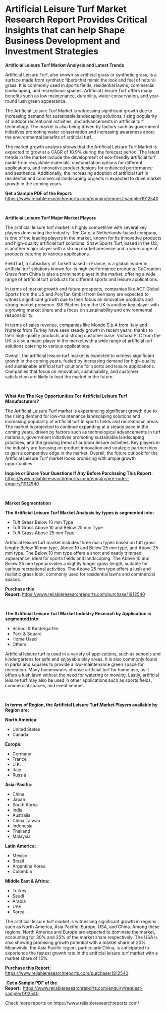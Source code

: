 <p><h1>Artificial Leisure Turf Market Research Report Provides Critical Insights that can help Shape Business Development and Investment Strategies</h1></p><p><strong>Artificial Leisure Turf Market Analysis and Latest Trends</strong></p>
<p><p>Artificial Leisure Turf, also known as artificial grass or synthetic grass, is a surface made from synthetic fibers that mimic the look and feel of natural grass. It is commonly used in sports fields, residential lawns, commercial landscaping, and recreational spaces. Artificial Leisure Turf offers many benefits such as low maintenance, durability, water conservation, and year-round lush green appearance.</p><p>The Artificial Leisure Turf Market is witnessing significant growth due to increasing demand for sustainable landscaping solutions, rising popularity of outdoor recreational activities, and advancements in artificial turf technology. The market is also being driven by factors such as government initiatives promoting water conservation and increasing awareness about the environmental benefits of artificial turf.</p><p>The market growth analysis shows that the Artificial Leisure Turf Market is expected to grow at a CAGR of 10.9% during the forecast period. The latest trends in the market include the development of eco-friendly artificial turf made from recyclable materials, customization options for different applications, and innovative product designs for enhanced performance and aesthetics. Additionally, the increasing adoption of artificial turf in residential and commercial landscaping projects is expected to drive market growth in the coming years.</p></p>
<p><strong>Get a Sample PDF of the Report:&nbsp;</strong> <a href="https://www.reliableresearchreports.com/enquiry/request-sample/1912540">https://www.reliableresearchreports.com/enquiry/request-sample/1912540</a></p>
<p>&nbsp;</p>
<p><strong>Artificial Leisure Turf Major Market Players</strong></p>
<p><p>The artificial leisure turf market is highly competitive with several key players dominating the industry. Ten Cate, a Netherlands-based company, is one of the leading players in the market, known for its innovative products and high-quality artificial turf solutions. Shaw Sports Turf, based in the US, is another major player with a strong market presence and a wide range of products catering to various applications.</p><p>FieldTurf, a subsidiary of Tarkett based in France, is a global leader in artificial turf solutions known for its high-performance products. CoCreation Grass from China is also a prominent player in the market, offering a wide range of artificial turf products for different sports and leisure applications.</p><p>In terms of market growth and future prospects, companies like ACT Global Sports from the US and PolyTan GmbH from Germany are expected to witness significant growth due to their focus on innovative products and strong market presence. SIS Pitches from the UK is another key player with a growing market share and a focus on sustainability and environmental responsibility.</p><p>In terms of sales revenue, companies like Mondo S.p.A from Italy and Nurteks from Turkey have seen steady growth in recent years, thanks to their high-quality products and strong customer base. Victoria PLC from the UK is also a major player in the market with a wide range of artificial turf solutions catering to various applications.</p><p>Overall, the artificial leisure turf market is expected to witness significant growth in the coming years, fueled by increasing demand for high-quality and sustainable artificial turf solutions for sports and leisure applications. Companies that focus on innovation, sustainability, and customer satisfaction are likely to lead the market in the future.</p></p>
<p>&nbsp;</p>
<p><strong>What Are The Key Opportunities For Artificial Leisure Turf Manufacturers?</strong></p>
<p><p>The Artificial Leisure Turf market is experiencing significant growth due to the rising demand for low-maintenance landscaping solutions and increasing popularity of artificial turf in sports fields and recreational areas. The market is projected to continue expanding at a steady pace in the coming years, driven by factors such as technological advancements in turf materials, government initiatives promoting sustainable landscaping practices, and the growing trend of outdoor leisure activities. Key players in the industry are focusing on product innovation and strategic partnerships to gain a competitive edge in the market. Overall, the future outlook for the Artificial Leisure Turf market looks promising with ample growth opportunities.</p></p>
<p><strong>Inquire or Share Your Questions If Any Before Purchasing This Report:</strong> <a href="https://www.reliableresearchreports.com/enquiry/pre-order-enquiry/1912540">https://www.reliableresearchreports.com/enquiry/pre-order-enquiry/1912540</a></p>
<p>&nbsp;</p>
<p><strong>Market Segmentation</strong></p>
<p><strong>The Artificial Leisure Turf Market Analysis by types is segmented into:</strong></p>
<p><ul><li>Tuft Grass Below 10 mm Type</li><li>Tuft Grass Above 10 and Below 25 mm Type</li><li>Tuft Grass Above 25 mm Type</li></ul></p>
<p><p>Artificial leisure turf market includes three main types based on tuft grass length: Below 10 mm type, Above 10 and Below 25 mm type, and Above 25 mm type. The Below 10 mm type offers a short and neatly trimmed appearance, ideal for sports fields and landscaping. The Above 10 and Below 25 mm type provides a slightly longer grass length, suitable for various recreational activities. The Above 25 mm type offers a lush and realistic grass look, commonly used for residential lawns and commercial spaces.</p></p>
<p><strong>Purchase this Report:&nbsp;</strong><a href="https://www.reliableresearchreports.com/purchase/1912540">https://www.reliableresearchreports.com/purchase/1912540</a></p>
<p>&nbsp;</p>
<p><strong>The Artificial Leisure Turf Market Industry Research by Application is segmented into:</strong></p>
<p><ul><li>School & Kindergarten</li><li>Park & Square</li><li>Home Used</li><li>Others</li></ul></p>
<p><p>Artificial leisure turf is used in a variety of applications, such as schools and kindergartens for safe and enjoyable play areas. It is also commonly found in parks and squares to provide a low-maintenance green space for recreation. Many homeowners choose artificial turf for home use, as it offers a lush lawn without the need for watering or mowing. Lastly, artificial leisure turf may also be used in other applications such as sports fields, commercial spaces, and event venues.</p></p>
<p>&nbsp;</p>
<p><strong>In terms of Region, the Artificial Leisure Turf Market Players available by Region are:</strong></p>
<p>
    <p> <strong> North America: </strong>
        <ul>
            <li>United States</li>
            <li>Canada</li>
        </ul>
        </p> 
    <p> <strong> Europe: </strong>
        <ul>
            <li>Germany</li>
            <li>France</li>
            <li>U.K.</li>
            <li>Italy</li>
            <li>Russia</li>
        </ul>
        </p> 
    <p> <strong> Asia-Pacific: </strong>
        <ul>
            <li>China</li>
            <li>Japan</li>
            <li>South Korea</li>
            <li>India</li>
            <li>Australia</li>
            <li>China Taiwan</li>
            <li>Indonesia</li>
            <li>Thailand</li>
            <li>Malaysia</li>
        </ul>
        </p> 
    <p> <strong> Latin America: </strong>
        <ul>
            <li>Mexico</li>
            <li>Brazil</li>
            <li>Argentina Korea</li>
            <li>Colombia</li>
        </ul>
        </p> 
    <p> <strong> Middle East & Africa: </strong>
        <ul>
            <li>Turkey</li>
            <li>Saudi</li>
            <li>Arabia</li>
            <li>UAE</li>
            <li>Korea</li>
        </ul>
    </p>
    </p>
<p><p>The artificial leisure turf market is witnessing significant growth in regions such as North America, Asia Pacific, Europe, USA, and China. Among these regions, North America and Europe are expected to dominate the market, accounting for 30% and 25% of the market share respectively. The USA is also showing promising growth potential with a market share of 20%. Meanwhile, the Asia Pacific region, particularly China, is anticipated to experience the fastest growth rate in the artificial leisure turf market with a market share of 15%.</p></p>
<p><strong>Purchase this Report: </strong><a href="https://www.reliableresearchreports.com/purchase/1912540">https://www.reliableresearchreports.com/purchase/1912540</a></p>
<p>&nbsp;<strong>Get a Sample PDF of the Report:&nbsp;&nbsp;</strong><a href="https://www.reliableresearchreports.com/enquiry/request-sample/1912540">https://www.reliableresearchreports.com/enquiry/request-sample/1912540</a></p>
<p><strong></strong></p>
<p>Check more reports on https://www.reliableresearchreports.com/</p>